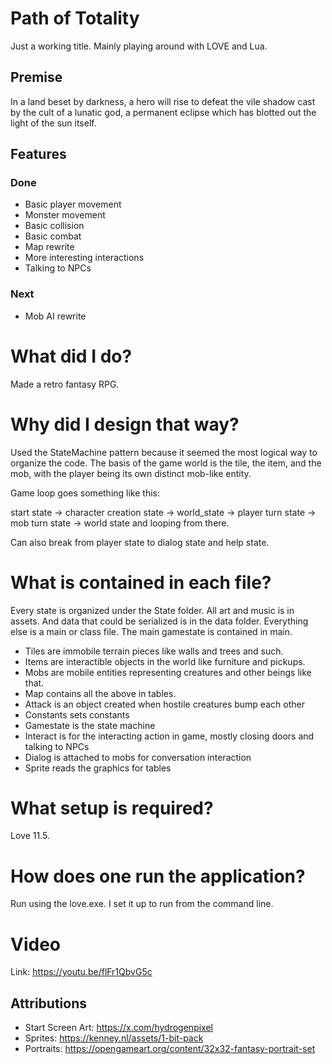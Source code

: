 # Path of Totality
Just a working title. Mainly playing around with LOVE and Lua.

## Premise
In a land beset by darkness, a hero will rise to defeat the vile shadow cast by the
cult of a lunatic god, a permanent eclipse which has blotted out the light of the sun 
itself.

## Features

### Done
- Basic player movement
- Monster movement
- Basic collision
- Basic combat
- Map rewrite
- More interesting interactions
- Talking to NPCs

### Next

- Mob AI rewrite

# What did I do?
Made a retro fantasy RPG.

# Why did I design that way?
Used the StateMachine pattern because it seemed the most logical way to organize the code. The basis of the game world is the tile, the item, and the mob, with the player being its own distinct mob-like entity.  

Game loop goes something like this:

start state -> character creation state -> world_state -> player turn state -> mob turn state -> world state and looping from there.

Can also break from player state to dialog state and help state.

# What is contained in each file?
Every state is organized under the State folder. All art and music is in assets. And data that could be serialized  is in the data folder. Everything else is a main or class file. The main gamestate is contained in main.
- Tiles are immobile terrain pieces like walls and trees and such. 
- Items are interactible objects in the world like furniture and pickups. 
- Mobs are mobile entities representing creatures and other beings like that.
- Map contains all the above in tables.
- Attack is an object created when hostile creatures bump each other
- Constants sets constants
- Gamestate is the state machine
- Interact is for the interacting action in game, mostly closing doors and talking to NPCs
- Dialog is attached to mobs for conversation interaction
- Sprite reads the graphics for tables

# What setup is required?
Love 11.5.

# How does one run the application?
Run using the love.exe. I set it up to run from the command line.

# Video
Link: https://youtu.be/flFr1QbvG5c

## Attributions
- Start Screen Art: https://x.com/hydrogenpixel
- Sprites: https://kenney.nl/assets/1-bit-pack
- Portraits: https://opengameart.org/content/32x32-fantasy-portrait-set